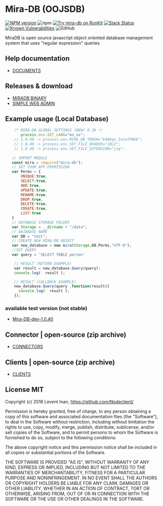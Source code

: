 # Mira-DB (OOJSDB)

[![NPM version][npm-image]][npm-url]
![npm](https://img.shields.io/npm/dt/mira-db)
[![Try mira-db on RunKit](https://badge.runkitcdn.com/mira-db.svg)](https://npm.runkit.com/mira-db)
[![Slack Status](https://img.shields.io/badge/slack-Nodeclient-blue.svg?longCache=true&style=flat)](https://join.slack.com/t/nodeclient/shared_invite/enQtNDg5NzE0MjQyNTMyLTE3ZTdkMDQ0ODEzZThmNDQ3NjhhZGMwZWQ4MDI0YTI2MDEwOTQ3YjVjZmUyY2FmZTlhN2IwMDYwNmI4YjhjNzk)
[![Known Vulnerabilities](https://snyk.io/test/npm/mira-db/badge.svg)](https://snyk.io/test/npm/mira-db)
![GitHub](https://img.shields.io/github/license/mashape/apistatus.svg)

MiraDB is open source javascript object oriented database management system that uses "regular expression" queries 

## Help documentation
* [DOCUMENTS][df9]

## Releases & download
* [MIRADB BINARY][df15]
* [SIMPLE WEB ADMIN][df14] 


## Example usage (Local Database)

 ```js
     /* MIRA-DB GLOBAL SETTINGS (NEW) 0.39 */
        process.env.SET_LANG="en_us"; 
     // 1.0.40 -> process.env.MIRA_DB_TOKEN="E4WXqn_IotaTPN6E";   
     // 1.0.40 -> process.env.SET_FILE_HEADER="JQL1";          
     // 1.0.40 -> process.env.SET_FILE_EXTENSION="jsq";  
    
    // IMPORT MODULE
    const mira = require("mira-db");
    // SET YOUR APP PERMISSION
    var Perms = { 
        UNIQUE:true,
        SELECT:true,
        ADD:true,
        UPDATE:true,
        RENAME:true,
        DROP:true,
        DELETE:true,
        CREATE:true,
        LIST:true 
    }
    // DATABASE STORAGE FOLDER
    var Storage = __dirname + "/data";
    // DATABASE NAME
    var DB = "test";
    // CREATE NEW MIRA-DB OBJECT
    var new_database = new mira(Storage,DB,Perms,"UTF-8");
    //SET QUERY
    var query = 'SELECT TABLE person'
```
```js    
    // RESULT (RETURN EXAMPLE)
    var result = new_database.Query(query);  
    console.log(  result );
```  
```js    
    // RESULT (CALLBACK EXAMPLE)
    new_database.Query(query ,function(result){
      console.log(  result );
    });            
```  

### available test version (not stable)
* [Mira-DB-dev-1.0.40][df200]

## Connector | open-source (zip archive)
* [CONNECTORS][df1]

## Clients | open-source (zip archive)
* [CLIENTS][df2]


## License MIT

Copyright (c) 2018 Levent Inan, https://github.com/Nodeclient/

Permission is hereby granted, free of charge, to any person obtaining
a copy of this software and associated documentation files (the
"Software"), to deal in the Software without restriction, including
without limitation the rights to use, copy, modify, merge, publish,
distribute, sublicense, and/or sell copies of the Software, and to
permit persons to whom the Software is furnished to do so, subject to
the following conditions:

The above copyright notice and this permission notice shall be
included in all copies or substantial portions of the Software.

THE SOFTWARE IS PROVIDED "AS IS", WITHOUT WARRANTY OF ANY KIND,
EXPRESS OR IMPLIED, INCLUDING BUT NOT LIMITED TO THE WARRANTIES OF
MERCHANTABILITY, FITNESS FOR A PARTICULAR PURPOSE AND
NONINFRINGEMENT. IN NO EVENT SHALL THE AUTHORS OR COPYRIGHT HOLDERS BE
LIABLE FOR ANY CLAIM, DAMAGES OR OTHER LIABILITY, WHETHER IN AN ACTION
OF CONTRACT, TORT OR OTHERWISE, ARISING FROM, OUT OF OR IN CONNECTION
WITH THE SOFTWARE OR THE USE OR OTHER DEALINGS IN THE SOFTWARE.

   [df142]: <https://github.com/Nodeclient/Mira-DB/blob/master/language/readme.md>
   [df141]: <https://github.com/Nodeclient/Mira-DB/blob/master/language/sample.json>
   [df200]: <https://github.com/Nodeclient/Mira-DB/tree/master/sources/mira-dev-1.0.40>
   [df2]: <https://git.io/fpQur>
   [df1]: <https://git.io/fpQua>
   [df15]: <https://git.io/fpabN>
   [df14]: <https://nodeclient.github.io/helpdocs/#simple-admin-section>
   [df9]: <https://nodeclient.github.io/helpdocs/>

   [npm-image]: https://img.shields.io/npm/v/mira-db.svg?style=flat
   [npm-url]: https://npmjs.org/package/mira-db
   [downloads-image]: https://img.shields.io/npm/dm/mira-db.svg?style=flat
   [downloads-url]: https://npmjs.org/package/mira-db
